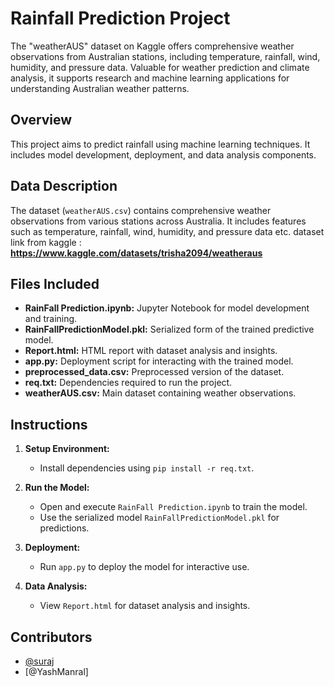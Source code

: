 # Rainfall Prediction Project
The "weatherAUS" dataset on Kaggle offers comprehensive weather observations from Australian stations, including temperature, rainfall, wind, humidity, and pressure data. Valuable for weather prediction and climate analysis, it supports research and machine learning applications for understanding Australian weather patterns.

## Overview
This project aims to predict rainfall using machine learning techniques. It includes model development, deployment, and data analysis components.

## Data Description
The dataset (`weatherAUS.csv`) contains comprehensive weather observations from various stations across Australia. It includes features such as temperature, rainfall, wind, humidity, and pressure data etc.
dataset link from kaggle : **https://www.kaggle.com/datasets/trisha2094/weatheraus**


## Files Included
- **RainFall Prediction.ipynb:** Jupyter Notebook for model development and training.
- **RainFallPredictionModel.pkl:** Serialized form of the trained predictive model.
- **Report.html:** HTML report with dataset analysis and insights.
- **app.py:** Deployment script for interacting with the trained model.
- **preprocessed_data.csv:** Preprocessed version of the dataset.
- **req.txt:** Dependencies required to run the project.
- **weatherAUS.csv:** Main dataset containing weather observations.

## Instructions
1. **Setup Environment:**
   - Install dependencies using `pip install -r req.txt`.
   
2. **Run the Model:**
   - Open and execute `RainFall Prediction.ipynb` to train the model.
   - Use the serialized model `RainFallPredictionModel.pkl` for predictions.

3. **Deployment:**
   - Run `app.py` to deploy the model for interactive use.
   
4. **Data Analysis:**
   - View `Report.html` for dataset analysis and insights.

## Contributors
- [@suraj](https://github.com/surraajj)
- [@YashManral]


